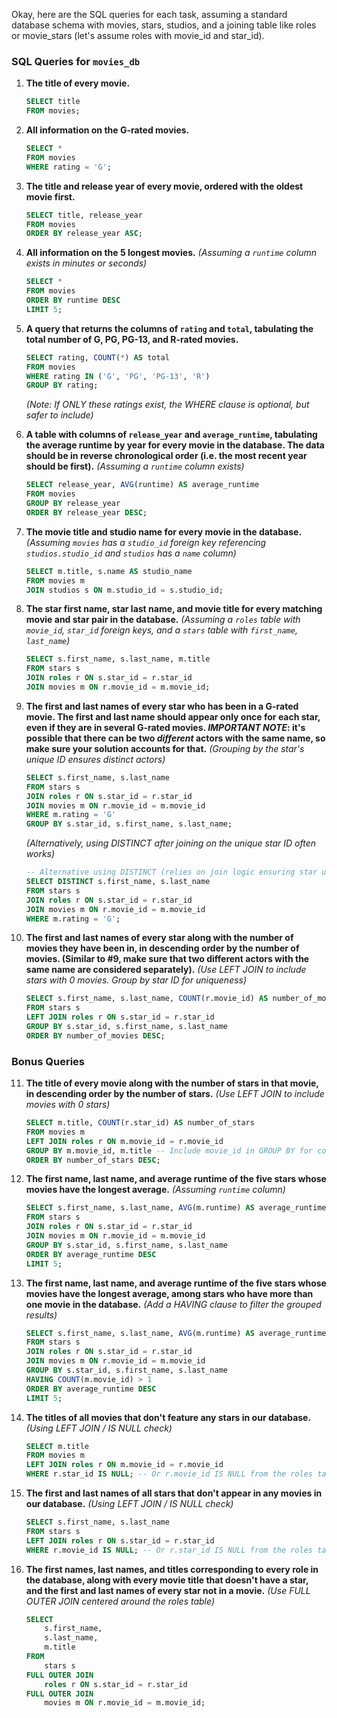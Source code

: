 Okay, here are the SQL queries for each task, assuming a standard database schema with movies, stars, studios, and a joining table like roles or movie_stars (let's assume roles with movie_id and star_id).

### SQL Queries for `movies_db`

1.  **The title of every movie.**

    ```sql
    SELECT title
    FROM movies;
    ```

2.  **All information on the G-rated movies.**

    ```sql
    SELECT *
    FROM movies
    WHERE rating = 'G';
    ```

3.  **The title and release year of every movie, ordered with the oldest movie first.**

    ```sql
    SELECT title, release_year
    FROM movies
    ORDER BY release_year ASC;
    ```

4.  **All information on the 5 longest movies.**
    _(Assuming a `runtime` column exists in minutes or seconds)_

    ```sql
    SELECT *
    FROM movies
    ORDER BY runtime DESC
    LIMIT 5;
    ```

5.  **A query that returns the columns of `rating` and `total`, tabulating the total number of G, PG, PG-13, and R-rated movies.**

    ```sql
    SELECT rating, COUNT(*) AS total
    FROM movies
    WHERE rating IN ('G', 'PG', 'PG-13', 'R')
    GROUP BY rating;
    ```

    _(Note: If ONLY these ratings exist, the WHERE clause is optional, but safer to include)_

6.  **A table with columns of `release_year` and `average_runtime`, tabulating the average runtime by year for every movie in the database. The data should be in reverse chronological order (i.e. the most recent year should be first).**
    _(Assuming a `runtime` column exists)_

    ```sql
    SELECT release_year, AVG(runtime) AS average_runtime
    FROM movies
    GROUP BY release_year
    ORDER BY release_year DESC;
    ```

7.  **The movie title and studio name for every movie in the database.**
    _(Assuming `movies` has a `studio_id` foreign key referencing `studios.studio_id` and `studios` has a `name` column)_

    ```sql
    SELECT m.title, s.name AS studio_name
    FROM movies m
    JOIN studios s ON m.studio_id = s.studio_id;
    ```

8.  **The star first name, star last name, and movie title for every matching movie and star pair in the database.**
    _(Assuming a `roles` table with `movie_id`, `star_id` foreign keys, and a `stars` table with `first_name`, `last_name`)_

    ```sql
    SELECT s.first_name, s.last_name, m.title
    FROM stars s
    JOIN roles r ON s.star_id = r.star_id
    JOIN movies m ON r.movie_id = m.movie_id;
    ```

9.  **The first and last names of every star who has been in a G-rated movie. The first and last name should appear only once for each star, even if they are in several G-rated movies. _IMPORTANT NOTE_: it's possible that there can be two _different_ actors with the same name, so make sure your solution accounts for that.**
    _(Grouping by the star's unique ID ensures distinct actors)_

    ```sql
    SELECT s.first_name, s.last_name
    FROM stars s
    JOIN roles r ON s.star_id = r.star_id
    JOIN movies m ON r.movie_id = m.movie_id
    WHERE m.rating = 'G'
    GROUP BY s.star_id, s.first_name, s.last_name;
    ```

    _(Alternatively, using DISTINCT after joining on the unique star ID often works)_

    ```sql
    -- Alternative using DISTINCT (relies on join logic ensuring star uniqueness)
    SELECT DISTINCT s.first_name, s.last_name
    FROM stars s
    JOIN roles r ON s.star_id = r.star_id
    JOIN movies m ON r.movie_id = m.movie_id
    WHERE m.rating = 'G';
    ```

10. **The first and last names of every star along with the number of movies they have been in, in descending order by the number of movies. (Similar to #9, make sure that two different actors with the same name are considered separately).**
    _(Use LEFT JOIN to include stars with 0 movies. Group by star ID for uniqueness)_

    ```sql
    SELECT s.first_name, s.last_name, COUNT(r.movie_id) AS number_of_movies
    FROM stars s
    LEFT JOIN roles r ON s.star_id = r.star_id
    GROUP BY s.star_id, s.first_name, s.last_name
    ORDER BY number_of_movies DESC;
    ```

### Bonus Queries

11. **The title of every movie along with the number of stars in that movie, in descending order by the number of stars.**
    _(Use LEFT JOIN to include movies with 0 stars)_

    ```sql
    SELECT m.title, COUNT(r.star_id) AS number_of_stars
    FROM movies m
    LEFT JOIN roles r ON m.movie_id = r.movie_id
    GROUP BY m.movie_id, m.title -- Include movie_id in GROUP BY for correctness if titles aren't unique
    ORDER BY number_of_stars DESC;
    ```

12. **The first name, last name, and average runtime of the five stars whose movies have the longest average.**
    _(Assuming `runtime` column)_

    ```sql
    SELECT s.first_name, s.last_name, AVG(m.runtime) AS average_runtime
    FROM stars s
    JOIN roles r ON s.star_id = r.star_id
    JOIN movies m ON r.movie_id = m.movie_id
    GROUP BY s.star_id, s.first_name, s.last_name
    ORDER BY average_runtime DESC
    LIMIT 5;
    ```

13. **The first name, last name, and average runtime of the five stars whose movies have the longest average, among stars who have more than one movie in the database.**
    _(Add a HAVING clause to filter the grouped results)_

    ```sql
    SELECT s.first_name, s.last_name, AVG(m.runtime) AS average_runtime
    FROM stars s
    JOIN roles r ON s.star_id = r.star_id
    JOIN movies m ON r.movie_id = m.movie_id
    GROUP BY s.star_id, s.first_name, s.last_name
    HAVING COUNT(m.movie_id) > 1
    ORDER BY average_runtime DESC
    LIMIT 5;
    ```

14. **The titles of all movies that don't feature any stars in our database.**
    _(Using LEFT JOIN / IS NULL check)_

    ```sql
    SELECT m.title
    FROM movies m
    LEFT JOIN roles r ON m.movie_id = r.movie_id
    WHERE r.star_id IS NULL; -- Or r.movie_id IS NULL from the roles table
    ```

15. **The first and last names of all stars that don't appear in any movies in our database.**
    _(Using LEFT JOIN / IS NULL check)_

    ```sql
    SELECT s.first_name, s.last_name
    FROM stars s
    LEFT JOIN roles r ON s.star_id = r.star_id
    WHERE r.movie_id IS NULL; -- Or r.star_id IS NULL from the roles table
    ```

16. **The first names, last names, and titles corresponding to every role in the database, along with every movie title that doesn't have a star, and the first and last names of every star not in a movie.**
    _(Use FULL OUTER JOIN centered around the roles table)_

    ```sql
    SELECT
        s.first_name,
        s.last_name,
        m.title
    FROM
        stars s
    FULL OUTER JOIN
        roles r ON s.star_id = r.star_id
    FULL OUTER JOIN
        movies m ON r.movie_id = m.movie_id;
    ```
